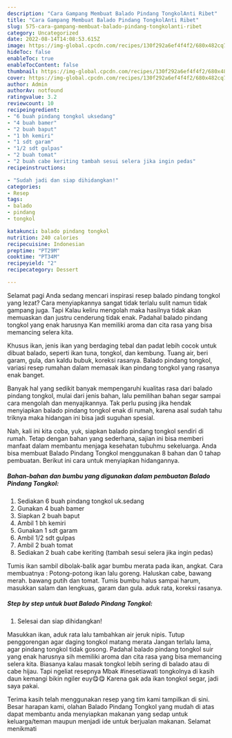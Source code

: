 ```yaml
---
description: "Cara Gampang Membuat Balado Pindang TongkolAnti Ribet"
title: "Cara Gampang Membuat Balado Pindang TongkolAnti Ribet"
slug: 575-cara-gampang-membuat-balado-pindang-tongkolanti-ribet
category: Uncategorized
date: 2022-08-14T14:08:53.615Z
image: https://img-global.cpcdn.com/recipes/130f292a6ef4f4f2/680x482cq70/balado-pindang-tongkol-foto-resep-utama.jpg
hideToc: false
enableToc: true
enableTocContent: false
thumbnail: https://img-global.cpcdn.com/recipes/130f292a6ef4f4f2/680x482cq70/balado-pindang-tongkol-foto-resep-utama.jpg
cover: https://img-global.cpcdn.com/recipes/130f292a6ef4f4f2/680x482cq70/balado-pindang-tongkol-foto-resep-utama.jpg
author: Admin
authorAv: notfound
ratingvalue: 3.2
reviewcount: 10
recipeingredient:
- "6 buah pindang tongkol uksedang"
- "4 buah bamer"
- "2 buah baput"
- "1 bh kemiri"
- "1 sdt garam"
- "1/2 sdt gulpas"
- "2 buah tomat"
- "2 buah cabe keriting tambah sesui selera jika ingin pedas"
recipeinstructions:

- "Sudah jadi dan siap dihidangkan!"
categories:
- Resep
tags:
- balado
- pindang
- tongkol

katakunci: balado pindang tongkol 
nutrition: 240 calories
recipecuisine: Indonesian
preptime: "PT29M"
cooktime: "PT34M"
recipeyield: "2"
recipecategory: Dessert

---
```



Selamat pagi Anda sedang mencari inspirasi resep balado pindang tongkol yang lezat? Cara menyiapkannya sangat tidak terlalu sulit namun tidak gampang juga. Tapi Kalau keliru mengolah maka hasilnya tidak akan memuaskan dan justru cenderung tidak enak. Padahal balado pindang tongkol yang enak harusnya Kan memiliki aroma dan cita rasa yang bisa memancing selera kita.


Khusus ikan, jenis ikan yang berdaging tebal dan padat lebih cocok untuk dibuat balado, seperti ikan tuna, tongkol, dan kembung. Tuang air, beri garam, gula, dan kaldu bubuk, koreksi rasanya. Balado pindang tongkol, variasi resep rumahan dalam memasak ikan pindang tongkol yang rasanya enak banget.

Banyak hal yang sedikit banyak mempengaruhi kualitas rasa dari balado pindang tongkol, mulai dari jenis bahan, lalu pemilihan bahan segar sampai cara mengolah dan menyajikannya. Tak perlu pusing jika hendak menyiapkan balado pindang tongkol enak di rumah, karena asal sudah tahu triknya maka hidangan ini bisa jadi suguhan spesial.


Nah, kali ini kita coba, yuk, siapkan balado pindang tongkol sendiri di rumah. Tetap dengan bahan yang sederhana, sajian ini bisa memberi manfaat dalam membantu menjaga kesehatan tubuhmu sekeluarga. Anda bisa membuat Balado Pindang Tongkol menggunakan 8 bahan dan 0 tahap pembuatan. Berikut ini cara untuk menyiapkan hidangannya.

<!--inarticleads1-->

##### Bahan-bahan dan bumbu yang digunakan dalam pembuatan Balado Pindang Tongkol:

1. Sediakan 6 buah pindang tongkol uk.sedang
1. Gunakan 4 buah bamer
1. Siapkan 2 buah baput
1. Ambil 1 bh kemiri
1. Gunakan 1 sdt garam
1. Ambil 1/2 sdt gulpas
1. Ambil 2 buah tomat
1. Sediakan 2 buah cabe keriting (tambah sesui selera jika ingin pedas)


Tumis ikan sambil dibolak-balik agar bumbu merata pada ikan, angkat. Cara membuatnya : Potong-potong ikan lalu goreng. Haluskan cabe, bawang merah. bawang putih dan tomat. Tumis bumbu halus sampai harum, masukkan salam dan lengkuas, garam dan gula. aduk rata, koreksi rasanya. 

<!--inarticleads2-->

##### Step by step untuk buat Balado Pindang Tongkol:


1. Selesai dan siap dihidangkan!

Masukkan ikan, aduk rata lalu tambahkan air jeruk nipis. Tutup penggorengan agar daging tongkol matang merata Jangan terlalu lama, agar pindang tongkol tidak gosong. Padahal balado pindang tongkol suir yang enak harusnya sih memiliki aroma dan cita rasa yang bisa memancing selera kita. Biasanya kalau masak tongkol lebih sering di balado atau di cabe hijau. Tapi ngeliat resepnya Mbak #inesetiawati tongkolnya di kasih daun kemangi bikin ngiler euy😋😋 Karena gak ada ikan tongkol segar, jadi saya pakai. 

Terima kasih telah menggunakan resep yang tim kami tampilkan di sini. Besar harapan kami, olahan Balado Pindang Tongkol yang mudah di atas dapat membantu anda menyiapkan makanan yang sedap untuk keluarga/teman maupun menjadi ide untuk berjualan makanan. Selamat menikmati
